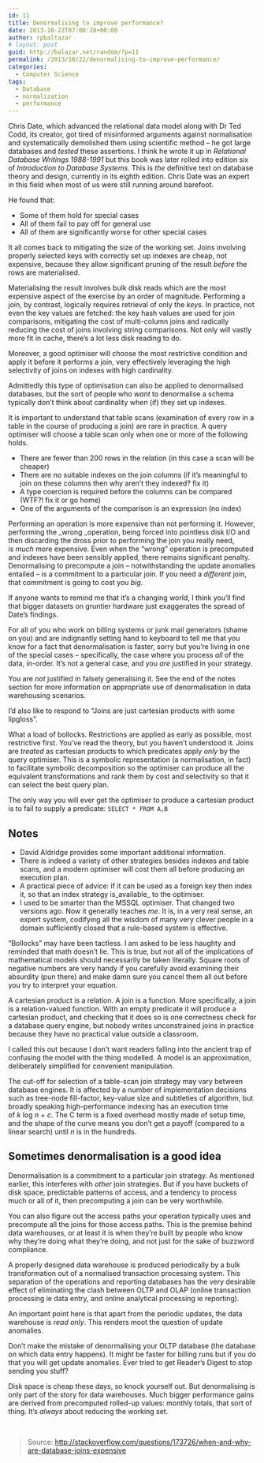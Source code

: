```yaml
---
id: 11
title: Denormalising to improve performance?
date: 2013-10-22T07:00:28+00:00
author: rpbaltazar
# layout: post
guid: http://balazar.net/random/?p=11
permalink: /2013/10/22/denormalising-to-improve-performance/
categories:
  - Computer Science
tags:
  - Database
  - normalization
  - performance
---
```

Chris Date, which advanced the relational data model along with Dr Ted Codd, its creator, got tired of misinformed arguments against normalisation and systematically demolished them using scientific method &#8211; he got large databases and _tested_ these assertions. I think he wrote it up in _Relational Database Writings 1988-1991_ but this book was later rolled into edition six of _Introduction to Database Systems_. This is _the_ definitive text on database theory and design, currently in its eighth edition. Chris Date was an expert in this field when most of us were still running around barefoot.

He found that:

  * Some of them hold for special cases
  * All of them fail to pay off for general use
  * All of them are significantly worse for other special cases

It all comes back to mitigating the size of the working set. Joins involving properly selected keys with correctly set up indexes are cheap, not expensive, because they allow significant pruning of the result _before_ the rows are materialised.

Materialising the result involves bulk disk reads which are the most expensive aspect of the exercise by an order of magnitude. Performing a join, by contrast, logically requires retrieval of only the _keys_. In practice, not even the key values are fetched: the key hash values are used for join comparisons, mitigating the cost of multi-column joins and radically reducing the cost of joins involving string comparisons. Not only will vastly more fit in cache, there&#8217;s a lot less disk reading to do.

Moreover, a good optimiser will choose the most restrictive condition and apply it before it performs a join, very effectively leveraging the high selectivity of joins on indexes with high cardinality.

Admittedly this type of optimisation can also be applied to denormalised databases, but the sort of people who _want_ to denormalise a schema typically don&#8217;t think about cardinality when (if) they set up indexes.

It is important to understand that table scans (examination of every row in a table in the course of producing a join) are rare in practice. A query optimiser will choose a table scan only when one or more of the following holds.

  * There are fewer than 200 rows in the relation (in this case a scan will be cheaper)
  * There are no suitable indexes on the join columns (if it&#8217;s meaningful to join on these columns then why aren&#8217;t they indexed? fix it)
  * A type coercion is required before the columns can be compared (WTF?! fix it or go home)
  * One of the arguments of the comparison is an expression (no index)

Performing an operation is more expensive than not performing it. However, performing the _wrong _operation, being forced into pointless disk I/O and then discarding the dross prior to performing the join you really need, is _much_ more expensive. Even when the &#8220;wrong&#8221; operation is precomputed and indexes have been sensibly applied, there remains significant penalty. Denormalising to precompute a join &#8211; notwithstanding the update anomalies entailed &#8211; is a commitment to a particular join. If you need a _different_ join, that commitment is going to cost you _big_.

If anyone wants to remind me that it&#8217;s a changing world, I think you&#8217;ll find that bigger datasets on gruntier hardware just exaggerates the spread of Date&#8217;s findings.

For all of you who work on billing systems or junk mail generators (shame on you) and are indignantly setting hand to keyboard to tell me that you know for a fact that denormalisation is faster, sorry but you&#8217;re living in one of the special cases &#8211; specifically, the case where you process _all_ of the data, in-order. It&#8217;s not a general case, and you _are_ justified in your strategy.

You are _not_ justified in falsely generalising it. See the end of the notes section for more information on appropriate use of denormalisation in data warehousing scenarios.

I&#8217;d also like to respond to &#8220;Joins are just cartesian products with some lipgloss&#8221;.

What a load of bollocks. Restrictions are applied as early as possible, most restrictive first. You&#8217;ve read the theory, but you haven&#8217;t understood it. Joins are _treated_ as cartesian products to which predicates apply _only_ by the query optimiser. This is a symbolic representation (a normalisation, in fact) to facilitate symbolic decomposition so the optimiser can produce all the equivalent transformations and rank them by cost and selectivity so that it can select the best query plan.

The only way you will ever get the optimiser to produce a cartesian product is to fail to supply a predicate: `SELECT * FROM A,B`

## Notes

  * David Aldridge provides some important additional information.
  * There is indeed a variety of other strategies besides indexes and table scans, and a modern optimiser will cost them all before producing an execution plan.
  * A practical piece of advice: if it can be used as a foreign key then index it, so that an index strategy is_available_ to the optimiser.
  * I used to be smarter than the MSSQL optimiser. That changed two versions ago. Now it generally teaches _me_. It is, in a very real sense, an expert system, codifying all the wisdom of many very clever people in a domain sufficiently closed that a rule-based system is effective.

&#8220;Bollocks&#8221; may have been tactless. I am asked to be less haughty and reminded that math doesn&#8217;t lie. This is true, but not all of the implications of mathematical models should necessarily be taken literally. Square roots of negative numbers are very handy if you carefully avoid examining their absurdity (pun there) and make damn sure you cancel them all out before you try to interpret your equation.

A cartesian product is a relation. A join is a function. More specifically, a join is a relation-valued function. With an empty predicate it will produce a cartesian product, and checking that it does so is one correctness check for a database query engine, but nobody writes unconstrained joins in practice because they have no practical value outside a classroom.

I called this out because I don&#8217;t want readers falling into the ancient trap of confusing the model with the thing modelled. A model is an approximation, deliberately simplified for convenient manipulation.

The cut-off for selection of a table-scan join strategy may vary between database engines. It is affected by a number of implementation decisions such as tree-node fill-factor, key-value size and subtleties of algorithm, but broadly speaking high-performance indexing has an execution time of _k_ log _n_ + _c_. The C term is a fixed overhead mostly made of setup time, and the shape of the curve means you don&#8217;t get a payoff (compared to a linear search) until _n_ is in the hundreds.

## Sometimes denormalisation is a good idea

Denormalisation is a commitment to a particular join strategy. As mentioned earlier, this interferes with _other_ join strategies. But if you have buckets of disk space, predictable patterns of access, and a tendency to process much or all of it, then precomputing a join can be very worthwhile.

You can also figure out the access paths your operation typically uses and precompute all the joins for those access paths. This is the premise behind data warehouses, or at least it is when they&#8217;re built by people who know why they&#8217;re doing what they&#8217;re doing, and not just for the sake of buzzword compliance.

A properly designed data warehouse is produced periodically by a bulk transformation out of a normalised transaction processing system. This separation of the operations and reporting databases has the very desirable effect of eliminating the clash between OLTP and OLAP (online transaction processing ie data entry, and online analytical processing ie reporting).

An important point here is that apart from the periodic updates, the data warehouse is _read only_. This renders moot the question of update anomalies.

Don&#8217;t make the mistake of denormalising your OLTP database (the database on which data entry happens). It might be faster for billing runs but if you do that you will get update anomalies. Ever tried to get Reader&#8217;s Digest to stop sending you stuff?

Disk space is cheap these days, so knock yourself out. But denormalising is only part of the story for data warehouses. Much bigger performance gains are derived from precomputed rolled-up values: monthly totals, that sort of thing. It&#8217;s _always_ about reducing the working set.

&nbsp;

> Source: http://stackoverflow.com/questions/173726/when-and-why-are-database-joins-expensive
